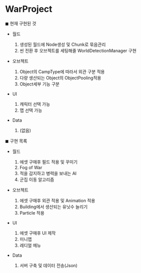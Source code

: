 # WarProject

◼ 현재 구현된 것

- 월드
  1. 생성된 월드에 Node생성 및 Chunk로 묶음관리
  2. 씬 전환 후 오브젝트를 세팅해줄 WorldDetectionManager 구현
  
- 오브젝트
  1. Object의 CampType에 따라서 외관 구분 적용
  2. 다량 생산되는 Object의 ObjectPooling적용
  3. Object세부 기능 구분
  
- UI
  1. 캐릭터 선택 가능
  2. 맵 선택 가능
  
- Data
  1. (없음)

◼ 구현 목록

- 월드
  1. 에셋 구매후 필드 적용 및 꾸미기
  2. Fog of War
  3. 적을 감지하고 병력을 보내는 AI
  4. 군집 이동 알고리즘
  
- 오브젝트
  1. 에셋 구매후 외관 적용 및 Animation 적용
  2. Building에서 생산되는 유닛수 늘리기
  3. Particle 적용
  
- UI
  1. 에셋 구매후 UI 제작
  2. 미니맵
  3. 레디얼 메뉴
  
- Data
  1. 서버 구축 및 데이터 전송(Json)
